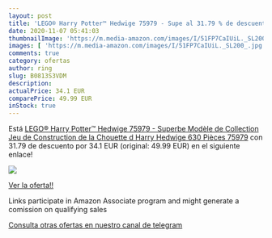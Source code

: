 ```yaml
---
layout: post
title: 'LEGO® Harry Potter™ Hedwige 75979 - Supe al 31.79 % de descuento'
date: 2020-11-07 05:41:03
thumbnailImage: 'https://m.media-amazon.com/images/I/51FP7CaIUiL._SL200_.jpg'
images: [ 'https://m.media-amazon.com/images/I/51FP7CaIUiL._SL200_.jpg' ]
comments: true
category: ofertas
author: ring
slug: B0813S3VDM
description:
actualPrice: 34.1 EUR
comparePrice: 49.99 EUR
inStock: true
---
```


Está [LEGO® Harry Potter™ Hedwige 75979 - Superbe Modèle de Collection  Jeu de Construction de la Chouette d Harry Hedwige  630 Pièces  75979](https://www.amazon.fr/dp/B0813S3VDM/?tag=redken012-21) con 31.79 de descuento por 34.1 EUR (original: 49.99 EUR) en el siguiente enlace!

[![](https://m.media-amazon.com/images/I/51FP7CaIUiL._SL200_.jpg)](https://www.amazon.fr/dp/B0813S3VDM/?tag=redken012-21)

[Ver la oferta!!](https://www.amazon.fr/dp/B0813S3VDM/?tag=redken012-21)

Links participate in Amazon Associate program and might generate a comission on qualifying sales

[Consulta otras ofertas en nuestro canal de telegram](https://t.me/s/ofertas25)
